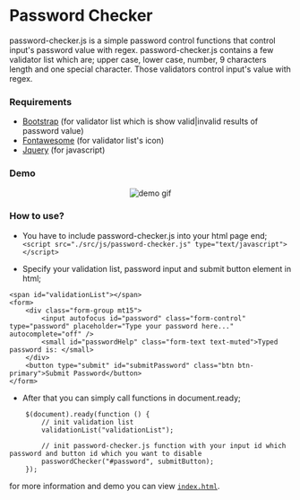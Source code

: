 # Password Checker

password-checker.js is a simple password control functions that control input's password value with regex. password-checker.js contains a few validator list which are; upper case, lower case, number, 9 characters length and one special character. Those validators control input's value with regex.

### Requirements
<ul>
<li><a href="https://getbootstrap.com/">Bootstrap</a> (for validator list which is show valid|invalid results of password value)</li>
<li><a href="https://fontawesome.com/">Fontawesome</a> (for validator list's icon)</li>
<li><a href="https://jquery.com/">Jquery</a> (for javascript)</li>
</ul>

### Demo
<p align="center">
  <img src="https://imageshack.com/a/img924/701/t7wNQl.gif" alt="demo gif">
</p>

### How to use?

* You have to include password-checker.js into your html page end;
`<script src="./src/js/password-checker.js" type="text/javascript"></script>`

* Specify your validation list, password input and submit button element in html;
```
<span id="validationList"></span>
<form>
    <div class="form-group mt15">
        <input autofocus id="password" class="form-control" type="password" placeholder="Type your password here..." autocomplete="off" />
        <small id="passwordHelp" class="form-text text-muted">Typed password is: </small>
    </div>
    <button type="submit" id="submitPassword" class="btn btn-primary">Submit Password</button>
</form>
```

* After that you can simply call functions in document.ready;
```
    $(document).ready(function () {
        // init validation list
        validationList("validationList");
        
        // init password-checker.js function with your input id which password and button id which you want to disable
        passwordChecker("#password", submitButton);
    });
```
for more information and demo you can view <code><a href="https://github.com/uedemir/password-checker/blob/master/index.html">index.html</a></code>.

